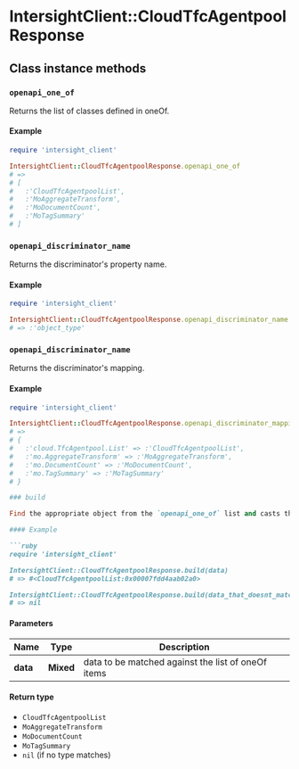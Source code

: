 # IntersightClient::CloudTfcAgentpoolResponse

## Class instance methods

### `openapi_one_of`

Returns the list of classes defined in oneOf.

#### Example

```ruby
require 'intersight_client'

IntersightClient::CloudTfcAgentpoolResponse.openapi_one_of
# =>
# [
#   :'CloudTfcAgentpoolList',
#   :'MoAggregateTransform',
#   :'MoDocumentCount',
#   :'MoTagSummary'
# ]
```

### `openapi_discriminator_name`

Returns the discriminator's property name.

#### Example

```ruby
require 'intersight_client'

IntersightClient::CloudTfcAgentpoolResponse.openapi_discriminator_name
# => :'object_type'
```

### `openapi_discriminator_name`

Returns the discriminator's mapping.

#### Example

```ruby
require 'intersight_client'

IntersightClient::CloudTfcAgentpoolResponse.openapi_discriminator_mapping
# =>
# {
#   :'cloud.TfcAgentpool.List' => :'CloudTfcAgentpoolList',
#   :'mo.AggregateTransform' => :'MoAggregateTransform',
#   :'mo.DocumentCount' => :'MoDocumentCount',
#   :'mo.TagSummary' => :'MoTagSummary'
# }

### build

Find the appropriate object from the `openapi_one_of` list and casts the data into it.

#### Example

```ruby
require 'intersight_client'

IntersightClient::CloudTfcAgentpoolResponse.build(data)
# => #<CloudTfcAgentpoolList:0x00007fdd4aab02a0>

IntersightClient::CloudTfcAgentpoolResponse.build(data_that_doesnt_match)
# => nil
```

#### Parameters

| Name | Type | Description |
| ---- | ---- | ----------- |
| **data** | **Mixed** | data to be matched against the list of oneOf items |

#### Return type

- `CloudTfcAgentpoolList`
- `MoAggregateTransform`
- `MoDocumentCount`
- `MoTagSummary`
- `nil` (if no type matches)

